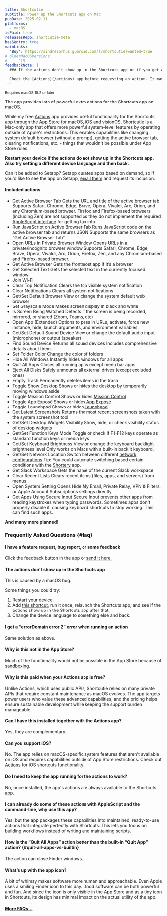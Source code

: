 ```yaml
---
title: Shortcutie
subtitle: Power up the Shortcuts app on Mac
pubDate: 2025-02-11
platforms:
  - macOS
isPaid: true
releasesRepo: shortcutie-meta
hasSentry: true
mainLinks:
  'Buy': https://sindresorhus.gumroad.com/l/shortcutie?wanted=true
# olderMacOSVersions:
#   - '15
feedbackNote: |
  ### If the actions don't show up in the Shortcuts app or if you get a “com.apple.extensionKit.errorDomain error 2” error when running your shortcut, restart your device. You could also try setting a different device language and then back. If you just updated the operating system, give it some time to re-index all shortcut actions.

  Check the [Actions](/actions) app before requesting an action. It may already exist there.
---
```


<sup>Requires macOS 15.2 or later</sup>

The app provides lots of powerful extra actions for the Shortcuts app on macOS.

While my free [Actions](/actions) app provides useful functionality for the Shortcuts app through the App Store for macOS, iOS and visionOS, Shortcutie is a Mac-only app that offers more powerful system-level features by operating outside of Apple's restrictions. This enables capabilities like changing system default browser (without a prompt), getting the active browser tab, clearing notifications, etc. - things that wouldn't be possible under App Store rules.

**Restart your device if the actions do not show up in the Shortcuts app. Also try setting a different device language and then back.**

Can it be added to Setapp? Setapp curates apps based on demand, so if you'd like to see the app on Setapp, [email them](https://support.setapp.com/hc/en-us/articles/4950254561052-How-to-contact-Setapp-team#:~:text=to%20your%20issue.-,Send%20an%20email,%3A%20support%40setapp.com.) and request its inclusion.

#### Included actions

- Get Active Browser Tab
	<span class="list-subtitle">Gets the URL and title of the active browser tab</span>
	<span class="list-description text-xs">Supports Safari, Chrome, Edge, Brave, Opera, Vivaldi, Arc, Orion, and any Chromium-based browser. Firefox and Firefox-based browsers (including Zen) are not supported as they do not implement the required [AppleScript interface](https://bugzilla.mozilla.org/show_bug.cgi?id=125419) for getting tab info.</span>
- Run JavaScript on Active Browser Tab
	<span class="list-subtitle">Runs JavaScript code on the active browser tab and returns JSON</span>
	<span class="list-description text-xs">Supports the same browsers as “Get Active Browser Tab”.</span>
- Open URLs in Private Browser Window
	<span class="list-subtitle">Opens URLs in a private/incognito browser window</span>
	<span class="list-description text-xs">Supports Safari, Chrome, Edge, Brave, Opera, Vivaldi, Arc, Orion, Firefox, Zen, and any Chromium-based and Firefox-based browser.</span>
- Get Active Browser
	<span class="list-subtitle">Gets the frontmost app if it’s a browser</span>
- Get Selected Text
	<span class="list-subtitle">Gets the selected text in the currently focused window</span>
- Join Wi-Fi <!-- 	<span class="list-subtitle">Join a Wi-Fi network or personal hotspot</span>
	<span class="list-description text-xs">Tip: You could use it to join your iPhone’s hotspot</span> -->
- Clear Top Notification
	<span class="list-subtitle">Clears the top visible system notification</span>
- Clear Notifications
	<span class="list-subtitle">Clears all system notifications</span>
- Get/Set Default Browser
	<span class="list-subtitle">View or change the system default web browser</span>
- Set Grayscale Mode
	<span class="list-subtitle">Makes screen display in black and white</span>
- Is Screen Being Watched
	<span class="list-subtitle">Detects if the screen is being recorded, mirrored, or shared (Zoom, Teams, etc)</span>
- Open App (Extended)
	<span class="list-subtitle">Options to pass in URLs, activate, force new instance, hide, launch arguments, and environment variables</span>
- Get/Set Default Sound Device
	<span class="list-subtitle">View or change the default audio input (microphone) or output (speaker)</span>
- Find Sound Device
	<span class="list-subtitle">Returns all sound devices</span>
	<span class="list-description text-xs">Includes comprehensive details about them.</span>
- Set Folder Color
	<span class="list-subtitle">Change the color of folders</span>
- Hide All Windows
	<span class="list-subtitle">Instantly hides windows for all apps</span>
- Quit All Apps
	<span class="list-subtitle">Closes all running apps except menu bar apps</span>
- Eject All Disks
	<span class="list-subtitle">Safely unmounts all external drives (except excluded ones)</span>
- Empty Trash
	<span class="list-subtitle">Permanently deletes items in the trash</span>
- Toggle Show Desktop
	<span class="list-subtitle">Shows or hides the desktop by temporarily moving windows aside</span>
- Toggle Mission Control
	<span class="list-subtitle">Shows or hides [Mission Control](https://support.apple.com/guide/mac-help/view-open-windows-spaces-mission-control-mh35798/mac)</span>
- Toggle App Exposé
	<span class="list-subtitle">Shows or hides [App Exposé](https://www.oreilly.com/library/view/switching-to-the/9781449338978/ch04s11.html)</span>
- Toggle Launchpad
	<span class="list-subtitle">Shows or hides [Launchpad](https://support.apple.com/guide/mac-help/mh35840/mac)</span>
- Get Latest Screenshots
	<span class="list-subtitle">Returns the most recent screenshots taken with the system screenshot tool</span>
- Get/Set Desktop Widgets Visibility
	<span class="list-subtitle">Show, hide, or check visibility status of desktop widgets</span>
- Get/Set Function Keys Mode
	<span class="list-subtitle">Toggle or check if F1-F12 keys operate as standard function keys or media keys</span>
- Get/Set Keyboard Brightness
	<span class="list-subtitle">View or change the keyboard backlight brightness level</span>
	<span class="list-description text-xs">Only works on Macs with a built-in backlit keyboard.</span>
- Get/Set Network Location
	<span class="list-subtitle">Switch between different [network configurations](https://support.apple.com/105129)</span>
	<span class="list-description text-xs">Tip: You could automate switching based certain conditions with the [Shortery](https://www.numberfive.co/detail_shortery.html) app.</span>
- Get Slack Workspace
	<span class="list-subtitle">Gets the name of the current Slack workspace</span>
- Clear Recent Lists
	<span class="list-subtitle">Clears recent items (files, apps, and servers) from menus</span>
- Open System Setting
	<span class="list-subtitle">Opens Hide My Email, Private Relay, VPN & Filters, or Apple Account Subscriptions settings directly</span>
- Get Apps Using Secure Input
	<span class="list-subtitle">Secure Input prevents other apps from reading keystrokes when typing passwords. Sometimes apps don't properly disable it, causing keyboard shortcuts to stop working. This can find such apps.</span>

<!-- - Get/Set Pointer Size
<span class="list-subtitle">View or change the system-wide mouse pointer size</span> -->

**And many more planned!**

### Frequently Asked Questions {#faq}

#### I have a feature request, bug report, or some feedback

Click the feedback button in the app or [send it here.](https://sindresorhus.com/feedback?product=Shortcutie&referrer=Website-FAQ)

#### The actions don't show up in the Shortcuts app

This is caused by a macOS bug.

Some things you could try:

1. Restart your device.
1. Add [this shortcut](https://www.icloud.com/shortcuts/29943b986f934d9da5018853d4e2cc40), run it once, relaunch the Shortcuts app, and see if the actions show up in the Shortcuts app after that.
1. Change the device language to something else and back.

#### I get a “errorDomain error 2” error when running an action

Same solution as above.

#### Why is this not in the App Store?

Much of the functionality would not be possible in the App Store because of [sandboxing](/apps/faq#macos-sandbox).

#### Why is this paid when your Actions app is free?

Unlike Actions, which uses public APIs, Shortcutie relies on many private APIs that require constant maintenance as macOS evolves. The app targets power users who value these advanced capabilities, and the pricing helps ensure sustainable development while keeping the support burden manageable.

#### Can I have this installed together with the Actions app?

Yes, they are complementary.

#### Can you support iOS?

No. The app relies on macOS-specific system features that aren't available on iOS and requires capabilities outside of App Store restrictions. Check out [Actions](/actions) for iOS shortcuts functionality.

#### Do I need to keep the app running for the actions to work?

No, once installed, the app's actions are always available to the Shortcuts app.

#### I can already do some of these actions with AppleScript and the command-line, why use this app?

Yes, but the app packages these capabilities into maintained, ready-to-use actions that integrate perfectly with Shortcuts. This lets you focus on building workflows instead of writing and maintaining scripts.

#### How is the “Quit All Apps” action better than the built-in “Quit App” action? {#quit-all-apps-vs-builtin}

The action can close Finder windows.

#### What’s up with the app icon?

A bit of whimsy makes software more human and approachable. Even Apple uses a smiling Finder icon to this day. Good software can be both powerful and fun. And since the icon is only visible in the App Store and as a tiny icon in Shortcuts, its design has minimal impact on the actual utility of the app.

#### [More FAQs…](/apps/faq)

<!-- ### Older Versions

- [] for macOS 15

These are free for everyone but they will not run on newer macOS versions.
 -->
